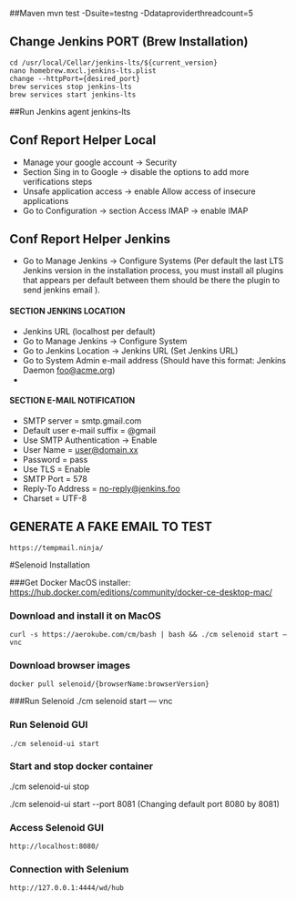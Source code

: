 
##Maven 
    mvn test -Dsuite=testng -Ddataproviderthreadcount=5

## Change Jenkins PORT (Brew Installation)
    cd /usr/local/Cellar/jenkins-lts/${current_version}
    nano homebrew.mxcl.jenkins-lts.plist
    change --httpPort={desired_port}
    brew services stop jenkins-lts
    brew services start jenkins-lts

##Run Jenkins agent
    jenkins-lts

## Conf Report Helper Local
 - Manage your google account -> Security
 - Section Sing in to Google -> disable the options to add more verifications steps
 - Unsafe application access -> enable Allow access of insecure applications
 - Go to Configuration -> section Access IMAP -> enable IMAP

## Conf Report Helper Jenkins
- Go to Manage Jenkins -> Configure Systems 
  (Per default the last LTS Jenkins version in the installation process, you must install all plugins that appears per default between them
should be there the plugin to send jenkins email ).
  
#### SECTION JENKINS LOCATION 
- Jenkins URL  (localhost per default)
- Go to Manage Jenkins -> Configure System
- Go to Jenkins Location -> Jenkins URL (Set Jenkins URL)
- Go to System Admin e-mail address  (Should have this format: Jenkins Daemon <foo@acme.org>)
-
#### SECTION E-MAIL NOTIFICATION
- SMTP server =  smtp.gmail.com
- Default user e-mail suffix = @gmail
- Use SMTP Authentication -> Enable
- User Name = user@domain.xx
- Password = pass
- Use TLS = Enable
- SMTP Port = 578
- Reply-To Address = no-reply@jenkins.foo
- Charset = UTF-8

## GENERATE A FAKE EMAIL TO TEST 
    https://tempmail.ninja/


#Selenoid Installation

###Get Docker MacOS installer:
    https://hub.docker.com/editions/community/docker-ce-desktop-mac/

### Download and install it on MacOS
    curl -s https://aerokube.com/cm/bash | bash && ./cm selenoid start — vnc

### Download browser images 
    docker pull selenoid/{browserName:browserVersion}
    
###Run Selenoid
    ./cm selenoid start — vnc
    
### Run Selenoid GUI
    ./cm selenoid-ui start

### Start and stop docker container 
./cm selenoid-ui stop

./cm selenoid-ui start --port 8081   (Changing default port 8080 by 8081)

### Access Selenoid GUI
    http://localhost:8080/

### Connection with Selenium
    http://127.0.0.1:4444/wd/hub